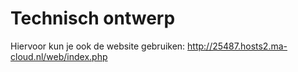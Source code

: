 # Technisch ontwerp

Hiervoor kun je ook de website gebruiken: http://25487.hosts2.ma-cloud.nl/web/index.php
